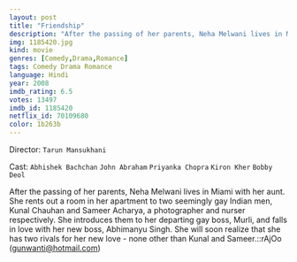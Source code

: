 ```yaml
---
layout: post
title: "Friendship"
description: "After the passing of her parents, Neha Melwani lives in Miami with her aunt. She rents out a room in her apartment to two seemingly gay Indian men, Kunal Chauhan and Sameer Acharya, a photographer and nurser respectively. She introduces them to her departing gay boss, Murli, and falls in love with her new boss, Abhimanyu Singh. She will soon realize that she has two rivals for her new love - none other than Kunal and Sameer..."
img: 1185420.jpg
kind: movie
genres: [Comedy,Drama,Romance]
tags: Comedy Drama Romance 
language: Hindi
year: 2008
imdb_rating: 6.5
votes: 13497
imdb_id: 1185420
netflix_id: 70109680
color: 1b263b
---
```

Director: `Tarun Mansukhani`  

Cast: `Abhishek Bachchan` `John Abraham` `Priyanka Chopra` `Kiron Kher` `Bobby Deol` 

After the passing of her parents, Neha Melwani lives in Miami with her aunt. She rents out a room in her apartment to two seemingly gay Indian men, Kunal Chauhan and Sameer Acharya, a photographer and nurser respectively. She introduces them to her departing gay boss, Murli, and falls in love with her new boss, Abhimanyu Singh. She will soon realize that she has two rivals for her new love - none other than Kunal and Sameer.::rAjOo (gunwanti@hotmail.com)